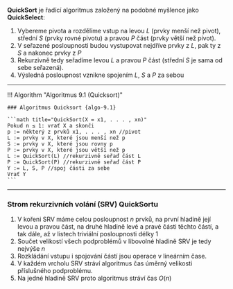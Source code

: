 

**QuickSort** je řadící algoritmus založený na podobné myšlence jako
**QuickSelect**:

1. Vybereme pivota a rozdělíme vstup na levou $L$ (prvky menší než
pivot), střední $S$ (prvky rovné pivotu) a pravou $P$ část (prvky
větší než pivot).
2. V seřazené posloupnosti budou vystupovat nejdříve prvky z $L$, pak ty z $S$ a nakonec prvky z $P$
3. Rekurzivně tedy seřadíme levou $L$ a pravou $P$ část (střední $S$ je sama od sebe seřazená).
4. Výsledná posloupnost vznikne spojením $L$, $S$ a $P$ za sebou 

---

<a id=algo-9.1></a>
!!! Algorithm "Algoritmus 9.1 (Quicksort)"

    ### Algoritmus Quicksort {algo-9.1}

    ```math title="QuickSort(X = x1, . . . , xn)"
    Pokud n ≤ 1: vrať X a skonči
    p := některý z prvků x1, . . . , xn //pivot
    L := prvky v X, které jsou menší než p
    S := prvky v X, které jsou rovny p
    P := prvky v X, které jsou větší než p
    L := QuickSort(L) //rekurzivně seřaď část L
    P := QuickSort(P) //rekurzivně seřaď část P
    Y := L, S, P //spoj části za sebe
    Vrať Y
    ```

--- 

### Strom rekurzivních volání (SRV) QuickSortu

1. V kořeni SRV máme celou posloupnost $n$ prvků, na první hladině
její levou a pravou část, na druhé hladině levé a pravé části
těchto částí, a tak dále, až v listech triviální posloupnosti délky $1$
2. Součet velikostí všech podproblémů v libovolné hladině SRV je
tedy nejvýše $n$
3. Rozkládání vstupu i spojování částí jsou operace v lineárním
čase.
4. V každém vrcholu SRV stráví algoritmus čas úměrný velikosti
příslušného podproblému.
5. Na jedné hladině SRV proto algoritmus stráví čas $O(n)$
